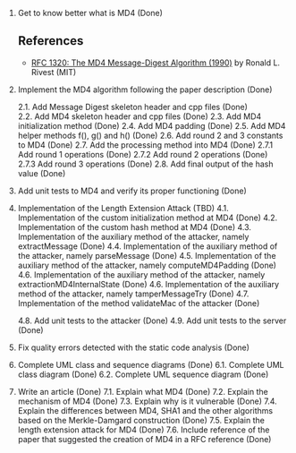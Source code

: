 1. Get to know better what is MD4 (Done)

   ## References

   - [RFC 1320: The MD4 Message-Digest Algorithm (1990)](https://www.rfc-editor.org/rfc/rfc1320.html) by Ronald L. Rivest (MIT)

2. Implement the MD4 algorithm following the paper description (Done)

   2.1. Add Message Digest skeleton header and cpp files (Done)  
   2.2. Add MD4 skeleton header and cpp files (Done)
   2.3. Add MD4 initialization method (Done)
   2.4. Add MD4 padding (Done)
   2.5. Add MD4 helper methods f(), g() and h() (Done)
   2.6. Add round 2 and 3 constants to MD4 (Done)
   2.7. Add the processing method into MD4 (Done)
   2.7.1 Add round 1 operations (Done)
   2.7.2 Add round 2 operations (Done)
   2.7.3 Add round 3 operations (Done)
   2.8. Add final output of the hash value (Done)

3. Add unit tests to MD4 and verify its proper functioning (Done)

4. Implementation of the Length Extension Attack (TBD)
   4.1. Implementation of the custom initialization method at MD4 (Done)
   4.2. Implementation of the custom hash method at MD4 (Done)
   4.3. Implementation of the auxiliary method of the attacker, namely extractMessage (Done)
   4.4. Implementation of the auxiliary method of the attacker, namely parseMessage (Done)
   4.5. Implementation of the auxiliary method of the attacker, namely computeMD4Padding (Done)
   4.6. Implementation of the auxiliary method of the attacker, namely extractionMD4InternalState (Done)
   4.6. Implementation of the auxiliary method of the attacker, namely tamperMessageTry (Done)
   4.7. Implementation of the method validateMac of the attacker (Done)

   4.8. Add unit tests to the attacker (Done)
   4.9. Add unit tests to the server (Done)

5. Fix quality errors detected with the static code analysis (Done)

6. Complete UML class and sequence diagrams (Done)
   6.1. Complete UML class diagram (Done)
   6.2. Complete UML sequence diagram (Done)

7. Write an article (Done)
   7.1. Explain what MD4 (Done)
   7.2. Explain the mechanism of MD4 (Done)
   7.3. Explain why is it vulnerable (Done)
   7.4. Explain the differences between MD4, SHA1 and the other algorithms based on the Merkle-Damgard construction (Done)
   7.5. Explain the length extension attack for MD4 (Done)
   7.6. Include reference of the paper that suggested the creation of MD4 in a RFC reference (Done)
